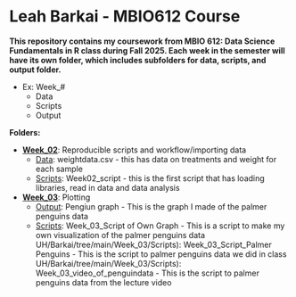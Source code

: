 # Leah Barkai - MBIO612 Course

**This repository contains my coursework from MBIO 612: Data Science Fundamentals in R class during Fall 2025. Each week in the semester will have its own folder, which includes subfolders for data, scripts, and output folder.** 

   - Ex: Week_#
      * Data
      * Scripts
      * Output

**Folders:**

* [**Week_02**](https://github.com/OCN-682-UH/Barkai/tree/main/Week_02): Reproducible scripts and workflow/importing data
  * [Data](https://github.com/OCN-682-UH/Barkai/tree/main/Week_02/Data): weightdata.csv - this has data on treatments and weight for each sample
  * [Scripts](https://github.com/OCN-682-UH/Barkai/tree/main/Week_02/Scripts): Week02_script - this is the first script that has loading libraries, read in data and data analysis
* [**Week_03**](https://github.com/OCN-682-UH/Barkai/tree/main/Week_03): Plotting
  * [Output](https://github.com/OCN-682-UH/Barkai/tree/main/Week_03/Scripts): Pengiun graph - This is the graph I made of the palmer penguins data
  * [Scripts](https://github.com/OCN-682-UH/Barkai/tree/main/Week_03/Scripts): Week_03_Script of Own Graph - This is a script to make my own visualization of the palmer penguins data
UH/Barkai/tree/main/Week_03/Scripts): Week_03_Script_Palmer Penguins - This is the script to palmer penguins data we did in class
UH/Barkai/tree/main/Week_03/Scripts): Week_03_video_of_penguindata - This is the script to palmer penguins data from the lecture video

